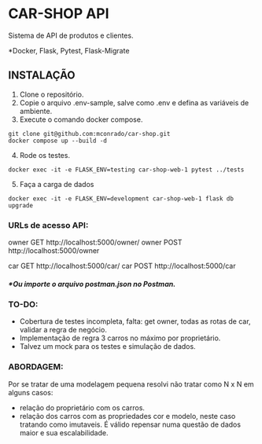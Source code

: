 # CAR-SHOP API

Sistema de API de produtos e clientes.

*Docker, Flask, Pytest, Flask-Migrate


## INSTALAÇÃO
1. Clone o repositório.
2. Copie o arquivo .env-sample, salve como .env e defina as variáveis de ambiente.
3. Execute o comando docker compose.

```console
git clone git@github.com:mconrado/car-shop.git
docker compose up --build -d
```

4. Rode os testes.
```console
docker exec -it -e FLASK_ENV=testing car-shop-web-1 pytest ../tests
```

5. Faça a carga de dados
```console
docker exec -it -e FLASK_ENV=development car-shop-web-1 flask db upgrade
```


### URLs de acesso API:
owner GET http://localhost:5000/owner/<id>
owner POST http://localhost:5000/owner

car GET http://localhost:5000/car/<id>
car POST http://localhost:5000/car

##### **Ou importe o arquivo postman.json no Postman.*



### TO-DO:
- Cobertura de testes incompleta, falta: get owner, todas as rotas de car, validar a regra de negócio.
- Implementação de regra 3 carros no máximo por proprietário.
- Talvez um mock para os testes e simulação de dados.

### ABORDAGEM:
Por se tratar de uma modelagem pequena resolvi não tratar como N x N em alguns casos:
- relação do proprietário com os carros.
- relação dos carros com as propriedades cor e modelo, neste caso tratando como imutaveis.
É válido repensar numa questão de dados maior e sua escalabilidade.

